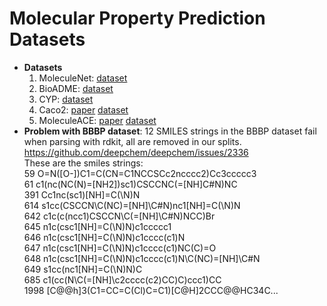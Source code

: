 # Molecular Property Prediction Datasets
- **Datasets**
  1. MoleculeNet: [dataset](https://moleculenet.org/)  
  2. BioADME: [dataset](https://github.com/molecularinformatics/Computational-ADME)
  3. CYP: [dataset](https://pubs.acs.org/doi/10.1021/acs.jcim.1c00628)
  4. Caco2:
     [paper](https://pubmed.ncbi.nlm.nih.gov/27018227/)
     [dataset](https://github.com/Duke-W91/Caco2_prediction/tree/main)
  5. MoleculeACE:
     [paper](https://pubs.acs.org/doi/epdf/10.1021/acs.jcim.2c01073?ref=article_openPDF)
     [dataset](https://github.com/molML/MoleculeACE/tree/main/MoleculeACE/Data/benchmark_data)
- **Problem with BBBP dataset**: 12 SMILES strings in the BBBP dataset fail when parsing with rdkit, all are removed in our splits.   
  https://github.com/deepchem/deepchem/issues/2336  
  These are the smiles strings:  
  59 O=N([O-])C1=C(CN=C1NCCSCc2ncccc2)Cc3ccccc3  
  61 c1(nc(NC(N)=[NH2])sc1)CSCCNC(=[NH]C#N)NC  
  391 Cc1nc(sc1)[NH]=C(\N)N  
  614 s1cc(CSCCN\C(NC)=[NH]\C#N)nc1[NH]=C(\N)N  
  642 c1c(c(ncc1)CSCCN\C(=[NH]\C#N)NCC)Br  
  645 n1c(csc1[NH]=C(\N)N)c1ccccc1  
  646 n1c(csc1[NH]=C(\N)N)c1cccc(c1)N  
  647 n1c(csc1[NH]=C(\N)N)c1cccc(c1)NC(C)=O  
  648 n1c(csc1[NH]=C(\N)N)c1cccc(c1)N\C(NC)=[NH]\C#N  
  649 s1cc(nc1[NH]=C(\N)N)C  
  685 c1(cc(N\C(=[NH]\c2cccc(c2)CC)C)ccc1)CC  
  1998 [C@@h]3(C1=CC=C(Cl)C=C1)[C@H]2CCC@@HC34C...  

